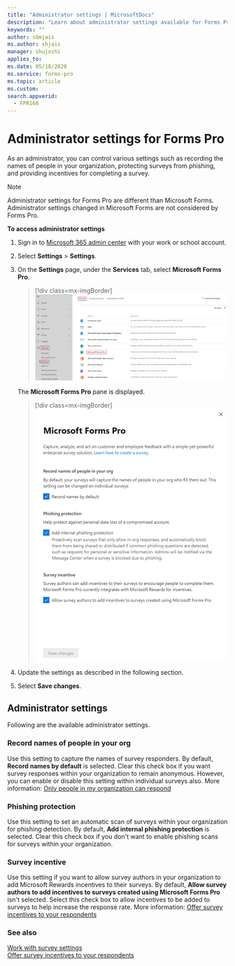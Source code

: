 ```yaml
---
title: "Administrator settings | MicrosoftDocs"
description: "Learn about administrator settings available for Forms Pro."
keywords: ""
author: sbmjais
ms.author: shjais
manager: shujoshi
applies_to: 
ms.date: 05/18/2020
ms.service: forms-pro
ms.topic: article
ms.custom: 
search.appverid:
  - FPR160
---
```


# Administrator settings for Forms Pro

As an administrator, you can control various settings such as recording the names of people in your organization, protecting surveys from phishing, and providing incentives for completing a survey.

> [!NOTE]
> Administrator settings for Forms Pro are different than Microsoft Forms. Administrator settings changed in Microsoft Forms are not considered by Forms Pro. 

**To access administrator settings**

1. Sign in to [Microsoft 365 admin center](https://admin.microsoft.com/) with your work or school account.

2. Select **Settings** > **Settings**.

3. On the **Settings** page, under the **Services** tab, select **Microsoft Forms Pro**.

   > [!div class=mx-imgBorder]
   > ![Select Microsoft Forms Pro on the Services tab](media/select-mfp.png "Select Microsoft Forms Pro on the Services tab") 

   The **Microsoft Forms Pro** pane is displayed.

   > [!div class=mx-imgBorder]
   > ![Microsoft Forms Pro settings pane](media/forms-pro-admin-settings.png "Microsoft Forms Pro settings pane")

4. Update the settings as described in the following section.

5. Select **Save changes**.

## Administrator settings

Following are the available administrator settings.

### Record names of people in your org

Use this setting to capture the names of survey responders. By default, **Record names by default** is selected. Clear this check box if you want survey responses within your organization to remain anonymous. However, you can enable or disable this setting within individual surveys also. More information: [Only people in my organization can respond](invite-settings.md#only-people-in-my-organization-can-respond)

### Phishing protection

Use this setting to set an automatic scan of surveys within your organization for phishing detection. By default, **Add internal phishing protection** is selected. Clear this check box if you don't want to enable phishing scans for surveys within your organization.

### Survey incentive

Use this setting if you want to allow survey authors in your organization to add Microsoft Rewards incentives to their surveys. By default, **Allow survey authors to add incentives to surveys created using Microsoft Forms Pro** isn't selected. Select this check box to allow incentives to be added to surveys to help increase the response rate. More information: [Offer survey incentives to your respondents](survey-incentives.md)

### See also

[Work with survey settings](invite-settings.md)  
[Offer survey incentives to your respondents](survey-incentives.md)